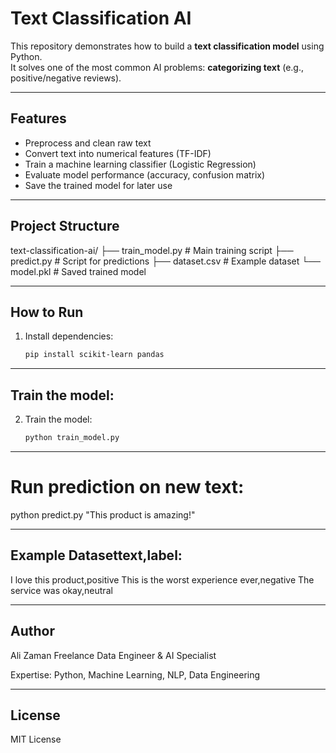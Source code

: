 # Text Classification AI

This repository demonstrates how to build a **text classification model** using Python.  
It solves one of the most common AI problems: **categorizing text** (e.g., positive/negative reviews).  

---

##  Features
- Preprocess and clean raw text
- Convert text into numerical features (TF-IDF)
- Train a machine learning classifier (Logistic Regression)
- Evaluate model performance (accuracy, confusion matrix)
- Save the trained model for later use

---

##  Project Structure
text-classification-ai/
├── train_model.py # Main training script
├── predict.py # Script for predictions
├── dataset.csv # Example dataset
└── model.pkl # Saved trained model

---

##  How to Run
1. Install dependencies:
   ```bash
   pip install scikit-learn pandas

---

##  Train the model:
2. Train the model:
   ```bash
   python train_model.py


---

# Run prediction on new text:

python predict.py "This product is amazing!"

---

## Example Datasettext,label:

I love this product,positive
This is the worst experience ever,negative
The service was okay,neutral

---

## Author 

Ali Zaman
Freelance Data Engineer & AI Specialist

Expertise: Python, Machine Learning, NLP, Data Engineering

---

## License

MIT License
